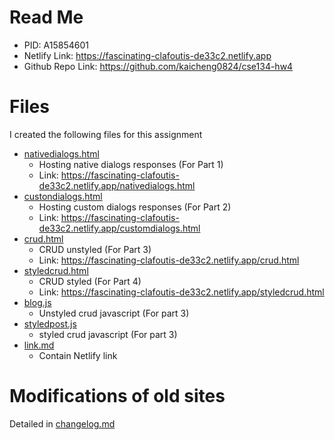 # Read Me
- PID: A15854601
- Netlify Link: https://fascinating-clafoutis-de33c2.netlify.app
- Github Repo Link: https://github.com/kaicheng0824/cse134-hw4 

# Files
I created the following files for this assignment
- [nativedialogs.html](nativedialogs.html)
    - Hosting native dialogs responses (For Part 1)
    - Link: https://fascinating-clafoutis-de33c2.netlify.app/nativedialogs.html
- [custondialogs.html](custondialogs.html)
    - Hosting custom dialogs responses (For Part 2)
    - Link: https://fascinating-clafoutis-de33c2.netlify.app/customdialogs.html
- [crud.html](crud.html)
    - CRUD unstyled (For Part 3)
    - Link: https://fascinating-clafoutis-de33c2.netlify.app/crud.html
- [styledcrud.html](styledcrud.html)
    - CRUD styled (For Part 4)
    - Link: https://fascinating-clafoutis-de33c2.netlify.app/styledcrud.html
- [blog.js](blog.js)
    - Unstyled crud javascript (For part 3)
- [styledpost.js](styledpost.js)
    - styled crud javascript (For part 3)
- [link.md](link.md)
    - Contain Netlify link

# Modifications of old sites
Detailed in [changelog.md](changelog.md)

